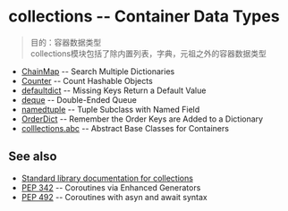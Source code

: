 # collections -- Container Data Types
> 目的：容器数据类型<br>
> collections模块包括了除内置列表，字典，元祖之外的容器数据类型

* [ChainMap](https://github.com/chenyang929/python3_module_of_the_week_zh/blob/master/Data%20Structures/collections/ChainMap/ChainMap.md) -- Search Multiple Dictionaries
* [Counter](https://github.com/chenyang929/python3_module_of_the_week_zh/blob/master/Data%20Structures/collections/Counter/Counter.md) -- Count Hashable Objects
* [defaultdict]() -- Missing Keys Return a Default Value
* [deque]() -- Double-Ended Queue
* [namedtuple]() -- Tuple Subclass with Named Field
* [OrderDict]() -- Remember the Order Keys are Added to a Dictionary
* [colllections.abc]() -- Abstract Base Classes for Containers

## See also
* [Standard library documentation for collections](https://docs.python.org/3.6/library/collections.html)
* [PEP 342](https://www.python.org/dev/peps/pep-0342/) -- Coroutines via Enhanced Generators
* [PEP 492](https://www.python.org/dev/peps/pep-0492/) -- Coroutines with asyn and await syntax


